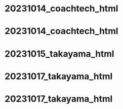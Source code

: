 # 20231014_coachtech_html
# 20231014_coachtech_html
# 20231015_takayama_html
# 20231017_takayama_html
# 20231017_takayama_html
